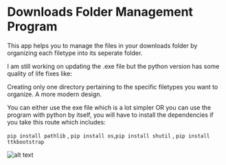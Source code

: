 # Downloads Folder Management Program

This app helps you to manage the files in your downloads folder by organizing each filetype into its seperate folder.

I am still working on updating the .exe file but the python version has some quality of life fixes like:

Creating only one directory pertaining to the specific filetypes you want to organize.
A more modern design.

You can either use the exe file which is a lot simpler OR you can use the program with python by itself, you will have to install the dependencies if you take this route which includes: 

```pip install pathlib``` , ```pip install os```,```pip install shutil``` , ```pip install ttkbootstrap```

![alt text](https://cdn.discordapp.com/attachments/1267978337834242079/1268330445825638430/0U39WFf.png?ex=66ac0846&is=66aab6c6&hm=7b98a27da63731a5c9e20d1cd95b0610e75e234ba97ef1c1c542efd7875930ea&)
